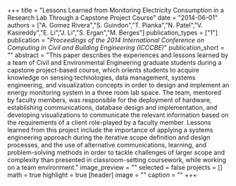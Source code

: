 +++
title = "Lessons Learned from Monitoring Electricity Consumption in a Research Lab Through a Capstone Project Course"
date = "2014-06-01"
authors = ["A. Gomez Rivera","S. Guindon","T. Pianka","N. Patel","V. Kasireddy","E. Li","J. Li","S. Ergan","M. Berges"]
publication_types = ["1"]
publication = "_Proceedings of the 2014 International Conference on Computing in Civil and Building Engineering (ICCCBE)_"
publication_short = ""
abstract = "This paper describes the experiences and lessons learned by a team of Civil and Environmental Engineering graduate students during a capstone project-based course, which orients students to acquire knowledge on sensing technologies, data management, systems engineering, and visualization concepts in order to design and implement an energy monitoring system in a three room lab space. The team, mentored by faculty members, was responsible for the deployment of hardware, establishing communications, database design and implementation, and developing visualizations to communicate the relevant information based on the requirements of a client role-played by a faculty member. Lessons learned from this project include the importance of applying a systems engineering approach during the iterative scope definition and design processes, and the use of alternative communications, learning, and problem-solving methods in order to tackle challenges of larger scope and complexity than presented in classroom-setting coursework, while working on a team environment."
image_preview = ""
selected = false
projects = []
math = true
highlight = true
[header]
image = ""
caption = ""
+++

